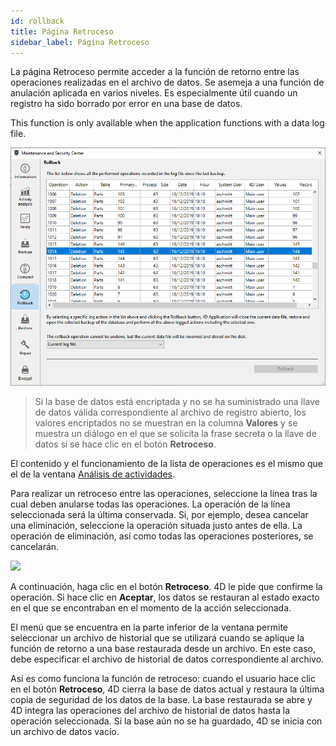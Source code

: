 ```yaml
---
id: rollback
title: Página Retroceso
sidebar_label: Página Retroceso
---
```


La página Retroceso permite acceder a la función de retorno entre las operaciones realizadas en el archivo de datos. Se asemeja a una función de anulación aplicada en varios niveles. Es especialmente útil cuando un registro ha sido borrado por error en una base de datos.

This function is only available when the application functions with a data log file.

![](../assets/en/MSC/MSC_rollback1.png)

> Si la base de datos está encriptada y no se ha suministrado una llave de datos válida correspondiente al archivo de registro abierto, los valores encriptados no se muestran en la columna **Valores** y se muestra un diálogo en el que se solicita la frase secreta o la llave de datos si se hace clic en el botón **Retroceso**.

El contenido y el funcionamiento de la lista de operaciones es el mismo que el de la ventana [Análisis de actividades](analysis.md).

Para realizar un retroceso entre las operaciones, seleccione la linea tras la cual deben anularse todas las operaciones. La operación de la línea seleccionada será la última conservada. Si, por ejemplo, desea cancelar una eliminación, seleccione la operación situada justo antes de ella. La operación de eliminación, así como todas las operaciones posteriores, se cancelarán.

![](../assets/en/MSC/MSC_rollback2.png)

A continuación, haga clic en el botón **Retroceso**. 4D le pide que confirme la operación. Si hace clic en **Aceptar**, los datos se restauran al estado exacto en el que se encontraban en el momento de la acción seleccionada.

El menú que se encuentra en la parte inferior de la ventana permite seleccionar un archivo de historial que se utilizará cuando se aplique la función de retorno a una base restaurada desde un archivo. En este caso, debe especificar el archivo de historial de datos correspondiente al archivo.

Así es como funciona la función de retroceso: cuando el usuario hace clic en el botón **Retroceso**, 4D cierra la base de datos actual y restaura la última copia de seguridad de los datos de la base. La base restaurada se abre y 4D integra las operaciones del archivo de historial de datos hasta la operación seleccionada. Si la base aún no se ha guardado, 4D se inicia con un archivo de datos vacío.